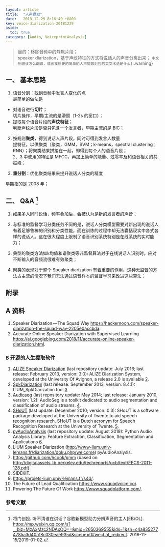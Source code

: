 ```yaml
---
layout: article
title:  "人声提取"
date:   2018-12-29 8:16:40 +0800
key: voice-diarization-20181229
aside:
  toc: true
category: [Audio, VoiceprintAnalysis]
---
```


>目的：移除音频中的静默片段；  
speaker diarization，基于声纹特征的方式将说话人的声音分离出来；  `中文到底该怎么翻译，或者我想要的简单的人声提取对应的英文术语是什么`{:.warning}  

## 一、 基本思路
1. 语音分割：找到音频中发言人变化的点  
最简单的做法是
- 对语音进行**切片**；  
切片操作，早期/主流的是滑窗（1-2s 的窗口）；
- 提取每个语音片段的**声纹特征**；  
判断声纹片段是否只包含一个发言者，早期主流的是 BIC；  

2. 按规则**聚类**，得到说话人声片段，同时可得到发言人数量  
提特征，以供聚类（聚类，GMM，SVM；k-means，spectral clustering；RNN）；将聚类结果拼接在一起，即得到每个人的语音片段；    
2、3 中使用的特征是 MFCC，再加上简单的能量、过零率及和语音相关的共振峰；

3. **重分割**：优化聚类结果来提升说话人分类的精度    

早期指的是 2008 年；  


## 二、 Q&A [^1]
1. 如果多人同时说话，频率叠加后，会被认为是新的发言者的声音；  

2. 与标准的监督学习分类任务不同的是，说话人分类模型需要对新出现的说话人有着足够鲁棒的识别和分类性能，而在训练的过程中却无法囊括现实中各式各样的说话人。这在很大程度上限制了语音识别系统特别是在线系统的实时能力；  

3. 典型的聚类方法如k均值和谱聚类等非监督算法对于在线说话人识别时，应对不断输入的音频流很难有效聚类；  

4. 聚类的表现对于整个 Speaker diarization 有着重要的作用，这种无监督的方法占主流的情况下我们无法通过语音样本的监督学习来改进这些算法；  


## 附录
## A 资料
1. Speaker Diarization — The Squad Way <https://hackernoon.com/speaker-diarization-the-squad-way-2205e0accbda>.  
2. Accurate Online Speaker Diarization with Supervised Learning <https://ai.googleblog.com/2018/11/accurate-online-speaker-diarization.html>.  


### B 开源的人生提取软件
1. [ALIZE Speaker Diarization](https://en.wikipedia.org/w/index.php?title=ALIZE_Speaker_Diarization&action=edit&redlink=1) (last repository update: July 2016; last release: February 2013, version: 3.0): ALIZE Diarization System, developed at the University Of Avignon, a release 2.0 is available [2](http://alize.univ-avignon.fr/svn/LIA_RAL/branches/2.0/LIA_SpkSeg/).  
2. [SpkDiarization](http://www-lium.univ-lemans.fr/diarization/doku.php/welcome%7CLIUM) (last release: September 2013, version: 8.4.1): LIUM_SpkDiarization tool [3](http://www-lium.univ-lemans.fr/fr/content/liumspkdiarization).  
3. [Audioseg](https://en.wikipedia.org/w/index.php?title=Audioseg&action=edit&redlink=1) (last repository update: May 2014; last release: January 2010, version: 1.2): AudioSeg is a toolkit dedicated to audio segmentation and classification of audio streams. [4](http://gforge.inria.fr/projects/audioseg).   
4. [SHoUT](https://en.wikipedia.org/w/index.php?title=SHoUT&action=edit&redlink=1) (last update: December 2010; version: 0.3): SHoUT is a software package developed at the University of Twente to aid speech recognition research. SHoUT is a Dutch acronym for Speech Recognition Research at the University of Twente. [5](http://shout-toolkit.sourceforge.net/).  
5. [pyAudioAnalysis](https://en.wikipedia.org/w/index.php?title=PyAudioAnalysis&action=edit&redlink=1) (last repository update: August 2018): Python Audio Analysis Library: Feature Extraction, Classification, Segmentation and Applications [6](https://github.com/tyiannak/pyAudioAnalysis).  
6. LIUM Speaker Diarization (http://www-lium.univ-lemans.fr/diarization/doku.php/welcome)
pyAudioAnalysis.   
7. https://github.com/hcook/gmm (based on http://digitalassets.lib.berkeley.edu/techreports/ucb/text/EECS-2011-128.pdf).   
8. SIDEKIT.  
9. https://projets-lium.univ-lemans.fr/s4d/.  
10. The Future of Lead Qualification <https://www.squadvoice.co/>.  
11. Powering The Future Of Work <https://www.squadplatform.com/>.   

### 参考文献
[^1]:  将门创投. 听不清谁在讲话？谷歌新模型助力分辨声音的主人[EB/OL]. <https://mp.weixin.qq.com/s?__biz=MzAxMzc2NDAxOQ==&mid=2650369555&idx=1&sn=c4a8352774785a3d40a18c030eae935d&scene=0#wechat_redirect>. 2018-11-15/2019-01-02.  
